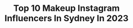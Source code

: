 ---
title: Top 10 Makeup Instagram Influencers In Sydney In 2023
description: >-
  Find top makeup Instagram influencers in Sydney in 2023. Most popular hashtags: #makeup #makeupartist #mua #sydneymakeupartist.
platform: Instagram
hits: 72
text_top: Discover the best Instagram influencers on inBeat.
text_bottom: Our search engine holds 72 Instagram influencers like this in Sydney, Australia for you to work with.
profiles:
  - username: "iamshimakhosravi"
    fullname: >-
      shima khosravi
    bio: >-
      Model, Actress, Stylist, Makeup artist,📍SYDNEY.🇭🇲 @shimakhosravimua @stylebyshima
    location: "Australia"
    followers: 16116
    engagement: 230
    commentsToLikes: 0.134970
    id: ck6tq2ll0p2040j71ojmm7o19
    verified: false
    hashtags: "#makeuplook, #beauty, #photoshoot, #beautiful"
  - username: "linda_mua"
    fullname: >-
      Linda Tran
    bio: >-
      @itsabeauulife ▫️SYD / MAKE-UP ARTIST / BRIDAL / SHOOTS / LESSONS / COSMETIC TATTOO ▫️ ✉️ info@lindamua.com.au
    location: "Australia"
    followers: 42087
    engagement: 184
    commentsToLikes: 0.058820
    id: ck5q0a40t4zyi0i11byerc21r
    verified: false
    hashtags: "#beforeandafter, #makeup, #sydneymua, #meccabeautyjunkie"
  - username: "lyndlkean"
    fullname: >-
      Lyndl Kean
    bio: >-
      Are you crazy? Me too🤗 📍Sydney Content creator 👉🏼 Reels + TikToks Socials - IMG Engage TikTok - LyndlKean Model Agency - Wink Models Miss Earth🇦🇺2016
    location: "Australia"
    followers: 61379
    engagement: 112
    commentsToLikes: 0.044397
    id: ck5cfcpcimp5o0i1126g1yq8u
    verified: true
    hashtags: "#gifted, #asos, #reels, #dailyfashion"
  - username: "madeleinegoss_mua"
    fullname: >-
      MADELEINE GOSS
    bio: >-
      ▫️Client photos: @madeleinegossmua_clients ▫️💸 off MorpheBrushes: GLAMFAM869 ▫️Penrith NSW 2750 ▫️Enquiries | madeleinegossmua@hotmail.com
    location: "Australia"
    followers: 7970
    engagement: 638
    commentsToLikes: 0.184086
    id: ckaoqw3v3kodv0i78qn6b33uc
    verified: false
    hashtags: "#makeupstorage, #makeupartistsworldwide, #tiktok, #heavyglam"
  - username: "sabbykmua"
    fullname: >-
      SABBY ✨
    bio: >-
      Sydney Makeup Artist 📍Based in Strathfield South @facesbysabrinak to book makeovers
    location: "Australia"
    followers: 33525
    engagement: 245
    commentsToLikes: 0.012965
    id: ckaox8vcgcaj20i788ew2poj4
    verified: false
    hashtags: "#wamfam, #hudabeauty, #explorepage, #sydneymakeupartist"
  - username: "makeupbyariel__"
    fullname: >-
      Makeup By Ariel
    bio: >-
      Sydney Makeup Artist & Hair Salon. EDUCATOR. BOSS. I am..makeup.💖 Bridal•Education•Formals#sydneymakeupartist EMAIL only
    location: "Australia"
    followers: 45636
    engagement: 137
    commentsToLikes: 0.089493
    id: ck1343rw3uk2y0i193c3po37l
    verified: false
    hashtags: "#ohbebe, #bebetaleb, #florals, #repost"
  - username: "fatoscelikmakeup"
    fullname: >-
      FC | SYDNEY MAKEUP & BEAUTY
    bio: >-
      ▪️MAKEUP | BRIDAL & EVENTS ▪️KERATIN LASH LIFTS ▪️HD BROWS ▪️BROW LAMINATION ▪️LASH EXTENSIONS ▪️TEETH WHITENING 📍Bass Hill, Sydney
    location: "Australia"
    followers: 47610
    engagement: 151
    commentsToLikes: 0.021277
    id: ck5cl1hcry24x0i11zbbk193m
    verified: false
    hashtags: "#mua, #bride, #makyaj, #wakeupandmakeup"
  - username: "annhassarati"
    fullname: >-
      ANN HASSARATI MAKEUP
    bio: >-
      Makeup Artist & Educator Owner of @_ahcosmetics Creative Team: @ah_creativeteam EMAIL: PR / Inquiries / Bookings HILLS DISTRICT NSW SHOP 👇🏼
    location: "Australia"
    followers: 45671
    engagement: 157
    commentsToLikes: 0.035900
    id: ck0w6l5w993li0i19gm680pqw
    verified: false
    hashtags: "#tools, #makeuplook, #naturalbeauty, #sydneymua"
  - username: "graffitiface_mua"
    fullname: >-
      NATALIE THOMAS 🇦🇺🇦🇲
    bio: >-
      Makeup Artistry, Hair Styling & Beauty Bookings | Natalie@graffitiface.com.au 1:1 MUA Education Available
    location: "Australia"
    followers: 21060
    engagement: 127
    commentsToLikes: 0.233982
    id: ck0ubxxjjfjwq0i19c6pybbu1
    verified: false
    hashtags: "#makeupclips, #quarantinelife, #alldressedupwithnowheretogo, #thearias"
  - username: "aaliyahchloemakeup"
    fullname: >-
      Sydney Makeup Artist
    bio: >-
      Bridal | Glam | Editorial | Educator 🤓10+ YRS experience 📚Cert 3 Makeup 🚘 mobile 3+ 💵 @bperfectcosmetics aaliyahchloe20 💰 @morphebrushes GLAMFAM1475
    location: "Australia"
    followers: 21803
    engagement: 207
    commentsToLikes: 0.127326
    id: ckaorlamznqdw0i785py40cgc
    verified: false
    hashtags: "#hijab, #waves, #lashes, #upstyle"
---